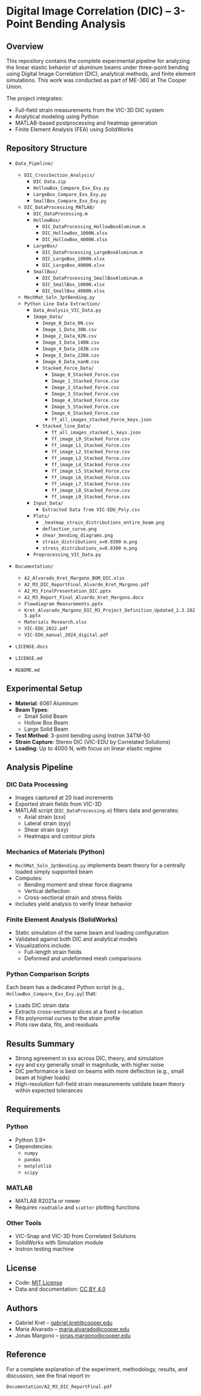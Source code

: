 # Digital Image Correlation (DIC) – 3-Point Bending Analysis

## Overview

This repository contains the complete experimental pipeline for analyzing the linear elastic behavior of aluminum beams under three-point bending using Digital Image Correlation (DIC), analytical methods, and finite element simulations. This work was conducted as part of ME-360 at The Cooper Union.

The project integrates:
- Full-field strain measurements from the VIC-3D DIC system
- Analytical modeling using Python
- MATLAB-based postprocessing and heatmap generation
- Finite Element Analysis (FEA) using SolidWorks

## Repository Structure
- `Data_Pipeline/`
  - `DIC_CrossSection_Analysis/`
    - `DIC Data.zip`
    - `HollowBox_Compare_Exx_Exy.py`
    - `LargeBox_Compare_Exx_Exy.py`
    - `SmallBox_Compare_Exx_Exy.py`
  - `DIC_DataProcessing_MATLAB/`
    - `DIC_DataProcessing.m`
    - `HollowBox/`
      - `DIC_DataProcessing_HollowBoxAluminum.m`
      - `DIC_HollowBox_1000N.xlsx`
      - `DIC_HollowBox_4000N.xlsx`
    - `LargeBox/`
      - `DIC_DataProcessing_LargeBoxAluminum.m`
      - `DIC_LargeBox_1000N.xlsx`
      - `DIC_LargeBox_4000N.xlsx`
    - `SmallBox/`
      - `DIC_DataProcessing_SmallBoxAluminum.m`
      - `DIC_SmallBox_1000N.xlsx`
      - `DIC_SmallBox_4000N.xlsx`
  - `MechMat_Soln_3ptBending.py`
  - `Python Line Data Extraction/`
    - `Data_Analysis_VIC_Data.py`
    - `Image_Data/`
      - `Image_0_Data_0N.csv`
      - `Image_1_Data_38N.csv`
      - `Image_2_Data_92N.csv`
      - `Image_3_Data_140N.csv`
      - `Image_4_Data_183N.csv`
      - `Image_5_Data_226N.csv`
      - `Image_6_Data_nanN.csv`
      - `Stacked_Force_Data/`
        - `Image_0_Stacked_Force.csv`
        - `Image_1_Stacked_Force.csv`
        - `Image_2_Stacked_Force.csv`
        - `Image_3_Stacked_Force.csv`
        - `Image_4_Stacked_Force.csv`
        - `Image_5_Stacked_Force.csv`
        - `Image_6_Stacked_Force.csv`
        - `ff_all_images_stacked_Force_keys.json`
      - `Stacked_line_Data/`
        - `ff_all_images_stacked_L_keys.json`
        - `ff_image_L0_Stacked_Force.csv`
        - `ff_image_L1_Stacked_Force.csv`
        - `ff_image_L2_Stacked_Force.csv`
        - `ff_image_L3_Stacked_Force.csv`
        - `ff_image_L4_Stacked_Force.csv`
        - `ff_image_L5_Stacked_Force.csv`
        - `ff_image_L6_Stacked_Force.csv`
        - `ff_image_L7_Stacked_Force.csv`
        - `ff_image_L8_Stacked_Force.csv`
        - `ff_image_L9_Stacked_Force.csv`
    - `Input_Data/`
      - `Extracted Data from VIC-EDU_Poly.csv`
    - `Plots/`
      - `_heatmap_strain_distributions_entire_beam.png`
      - `deflection_curve.png`
      - `shear_bending_diagrams.png`
      - `strain_distributions_x=0.0300 m.png`
      - `stress_distributions_x=0.0300 m.png`
    - `Preprocessing_VIC_Data.py`

- `Documentation/`
  - `A2_Alvarado_Kret_Margono_BOM_DIC.xlsx`
  - `A2_M3_DIC_ReportFinal_Alvardo_Kret_Margono.pdf`
  - `A2_M3_FinalPresentation_DIC.pptx`
  - `A2_M3_Report_Final_Alvardo_Kret_Margono.docx`
  - `Flowdiagram Measurements.pptx`
  - `Kret_Alvarado_Margono_DIC_M3_Project_Definition_Updated_2.3.2025.pptx`
  - `Materials Research.xlsx`
  - `VIC-EDU_2022.pdf`
  - `VIC-EDU_manual_2024_digital.pdf`

- `LICENSE.docs`
- `LICENSE.md`
- `README.md`

## Experimental Setup

- **Material**: 6061 Aluminum
- **Beam Types**:
  - Small Solid Beam
  - Hollow Box Beam
  - Large Solid Beam
- **Test Method**: 3-point bending using Instron 34TM-50
- **Strain Capture**: Stereo DIC (VIC-EDU by Correlated Solutions)
- **Loading**: Up to 4000 N, with focus on linear elastic regime

## Analysis Pipeline

### DIC Data Processing

- Images captured at 20 load increments
- Exported strain fields from VIC-3D
- MATLAB script (`DIC_DataProcessing.m`) filters data and generates:
  - Axial strain (εxx)
  - Lateral strain (εyy)
  - Shear strain (εxy)
  - Heatmaps and contour plots

### Mechanics of Materials (Python)

- `MechMat_Soln_3ptBending.py` implements beam theory for a centrally loaded simply supported beam
- Computes:
  - Bending moment and shear force diagrams
  - Vertical deflection
  - Cross-sectional strain and stress fields
- Includes yield analysis to verify linear behavior

### Finite Element Analysis (SolidWorks)

- Static simulation of the same beam and loading configuration
- Validated against both DIC and analytical models
- Visualizations include:
  - Full-length strain fields
  - Deformed and undeformed mesh comparisons

### Python Comparison Scripts

Each beam has a dedicated Python script (e.g., `HollowBox_Compare_Exx_Exy.py`) that:
- Loads DIC strain data
- Extracts cross-sectional slices at a fixed x-location
- Fits polynomial curves to the strain profile
- Plots raw data, fits, and residuals

## Results Summary

- Strong agreement in εxx across DIC, theory, and simulation
- εyy and εxy generally small in magnitude, with higher noise
- DIC performance is best on beams with more deflection (e.g., small beam at higher loads)
- High-resolution full-field strain measurements validate beam theory within expected tolerances

## Requirements

### Python

- Python 3.9+
- Dependencies:
  - `numpy`
  - `pandas`
  - `matplotlib`
  - `scipy`

### MATLAB

- MATLAB R2021a or newer
- Requires `readtable` and `scatter` plotting functions

### Other Tools

- VIC-Snap and VIC-3D from Correlated Solutions
- SolidWorks with Simulation module
- Instron testing machine

## License

- Code: [MIT License](./LICENSE)
- Data and documentation: [CC BY 4.0](./LICENSE.content)

## Authors

- Gabriel Kret – gabriel.kret@cooper.edu  
- Maria Alvarado – maria.alvarado@cooper.edu  
- Jonas Margono – jonas.margono@cooper.edu  

## Reference

For a complete explanation of the experiment, methodology, results, and discussion, see the final report in:

`Documentation/A2_M3_DIC_ReportFinal.pdf`
